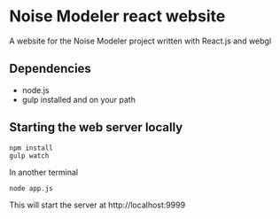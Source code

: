 # Noise Modeler react website

A website for the Noise Modeler project written with React.js and webgl

## Dependencies

 * node.js
 * gulp installed and on your path

## Starting the web server locally

```
npm install
gulp watch
```

In another terminal

```
node app.js
```

This will start the server at http://localhost:9999

